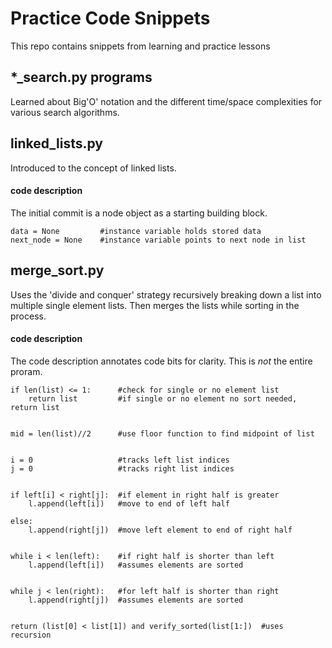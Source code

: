 # Practice Code Snippets
This repo contains snippets from learning and practice lessons

## *_search.py programs
Learned about Big'O' notation and the different time/space complexities for various search algorithms.

## linked_lists.py
Introduced to the concept of linked lists.

#### code description
The initial commit is a node object as a starting building block.

```
data = None         #instance variable holds stored data 
next_node = None    #instance variable points to next node in list
```

## merge_sort.py
Uses the 'divide and conquer' strategy recursively breaking down a list into multiple single element lists. Then merges the lists while sorting in the process.

#### code description
The code description annotates code bits for clarity. This is *not* the entire proram.

```
if len(list) <= 1:      #check for single or no element list
    return list         #if single or no element no sort needed, return list
	
	
mid = len(list)//2      #use floor function to find midpoint of list


i = 0           		#tracks left list indices
j = 0           		#tracks right list indices


if left[i] < right[j]: 	#if element in right half is greater
	l.append(left[i])   #move to end of left half
	
else:
    l.append(right[j])	#move left element to end of right half
	

while i < len(left):	#if right half is shorter than left
    l.append(left[i])   #assumes elements are sorted	
	
	
while j < len(right):	#for left half is shorter than right
    l.append(right[j])  #assumes elements are sorted


return (list[0] < list[1]) and verify_sorted(list[1:])	#uses recursion
```


